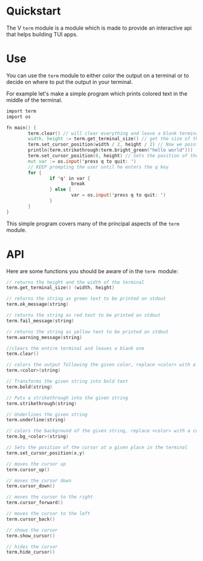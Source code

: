 # Quickstart

The V `term` module is a module which is made to provide an interactive api that helps building TUI apps.

# Use

You can use the `term` module to either color the output on a terminal or to decide on where to put the output in your terminal.

For example let's make a simple program which prints colored text in the middle of the terminal.

```v
import term
import os

fn main() {
        term.clear() // will clear everything and leave a blank terminal
        width, height := term.get_terminal_size() // get the size of the terminal 
        term.set_cursor_position(width / 2, height / 2) // Now we point the cursor to the middle of  the terminal 
        println(term.strikethrough(term.bright_green("hello world")))  // Print green text
        term.set_cursor_position(0, height) // Sets the position of the cursor to the bottom of the terminal
        mut var := os.input('press q to quit: ')
        // KEEP prompting the user until he enters the q key
        for {
                if 'q' in var {
                        break
                } else {
                        var = os.input('press q to quit: ')
                }
        }
}
```

This simple program covers many of the principal aspects of the `term ` module.

# API

Here are some functions you should be aware of in the `term `module:

```v
// returns the height and the width of the terminal
term.get_terminal_size() (width, height)

// returns the string as green text to be printed on stdout 
term.ok_message(string)

// returns the string as red text to be printed on stdout 
term.fail_message(string)

// returns the string as yellow text to be printed on stdout 
term.warning_message(string)

//clears the entire terminal and leaves a blank one
term.clear()

// colors the output following the given color, replace <color> with a color of your choice; the available colors are: black,blue,yellow,green,cyan,gray
term.<color>(string)

// Transforms the given string into bold text
term.bold(string)

// Puts a strikethrough into the given string
term.strikethrough(string)

// Underlines the given string
term.underline(string)

// colors the background of the given string, replace <color> with a color of your choice; the available colors are: black,blue,yellow,green,cyan,gray,bright_blue,bright_green,bright_red,bright_black,bright_cyan
term.bg_<color>(string)

// Sets the position of the cursor at a given place in the terminal
term.set_cursor_position(x,y)

// moves the cursor up
term.cursor_up()

// moves the cursor down
term.cursor_down()

// moves the cursor to the right
term.cursor_forward()

// moves the cursor to the left
term.cursor_back()

// shows the cursor
term.show_cursor()

// hides the cursor
term.hide_cursor()


```


